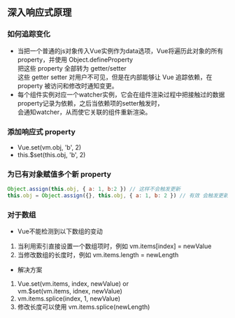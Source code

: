 ## 深入响应式原理

### 如何追踪变化
* 当把一个普通的js对象传入Vue实例作为data选项，Vue将遍历此对象的所有property，并使用 Object.defineProperty   
  把这些 property 全部转为 getter/setter  
  这些 getter setter 对用户不可见，但是在内部能够让 Vue 追踪依赖，在 property 被访问和修改时通知变更。
* 每个组件实例对应一个watcher实例，它会在组件渲染过程中把接触过的数据property记录为依赖，之后当依赖项的setter触发时，  
  会通知watcher，从而使它关联的组件重新渲染。

### 添加响应式 property 
* Vue.set(vm.obj, 'b', 2)
* this.$set(this.obj, 'b', 2)

### 为已有对象赋值多个新 property 
```js
Object.assign(this.obj, { a: 1, b:2 }) // 这样不会触发更新
this.obj = Object.assign({}, this.obj, { a: 1, b: 2 }) // 有效 会触发更新
```

### 对于数组
* Vue不能检测到以下数组的变动
1. 当利用索引直接设置一个数组项时，例如 vm.items[index] = newValue
2. 当修改数组的长度时，例如 vm.items.length = newLength
* 解决方案
1. Vue.set(vm.items, index, newValue)  or  
  vm.$set(vm.items, idnex, newValue)
2. vm.items.splice(index, 1, newValue)
3. 修改长度可以使用 vm.items.splice(newLength)


